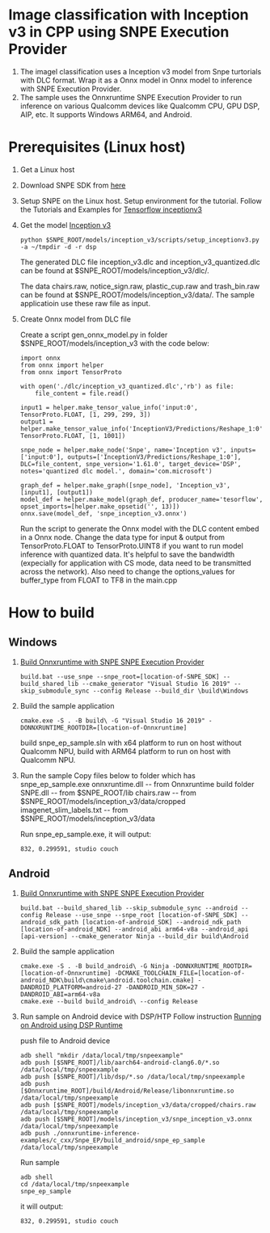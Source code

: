 # Image classification with Inception v3 in CPP using SNPE Execution Provider
1.  The imagel classification uses a Inception v3 model from Snpe turtorials with DLC format. Wrap it as a Onnx model in Onnx model to inference with SNPE Execution Provider.
2.  The sample uses the Onnxruntime SNPE Execution Provider to run inference on various Qualcomm devices like Qualcomm CPU, GPU DSP, AIP, etc. It supports Windows ARM64, and Android.

# Prerequisites (Linux host)
1. Get a Linux host
2. Download SNPE SDK from [here](https://developer.qualcomm.com/software/qualcomm-neural-processing-sdk)
3. Setup SNPE on the Linux host. Setup environment for the tutorial. Follow the Tutorials and Examples for [Tensorflow inceptionv3](https://developer.qualcomm.com/sites/default/files/docs/snpe/tutorial_inceptionv3.html)
4. Get the model [Inception v3](https://developer.qualcomm.com/sites/default/files/docs/snpe/tutorial_setup.html#tutorial_setup_inception_v3)

    ```
    python $SNPE_ROOT/models/inception_v3/scripts/setup_inceptionv3.py -a ~/tmpdir -d -r dsp
    ```

    The generated DLC file inception_v3.dlc and inception_v3_quantized.dlc can be found at $SNPE_ROOT/models/inception_v3/dlc/.

    The data chairs.raw, notice_sign.raw, plastic_cup.raw and trash_bin.raw can be found at $SNPE_ROOT/models/inception_v3/data/. The sample applicatioin use these raw file as input.

5. Create Onnx model from DLC file

    Create a script gen_onnx_model.py in folder $SNPE_ROOT/models/inception_v3 with the code below:

    ```
    import onnx
    from onnx import helper
    from onnx import TensorProto

    with open('./dlc/inception_v3_quantized.dlc','rb') as file:
        file_content = file.read()

    input1 = helper.make_tensor_value_info('input:0', TensorProto.FLOAT, [1, 299, 299, 3])
    output1 = helper.make_tensor_value_info('InceptionV3/Predictions/Reshape_1:0', TensorProto.FLOAT, [1, 1001])

    snpe_node = helper.make_node('Snpe', name='Inception v3', inputs=['input:0'], outputs=['InceptionV3/Predictions/Reshape_1:0'], DLC=file_content, snpe_version='1.61.0', target_device='DSP', notes='quantized dlc model.', domain='com.microsoft')

    graph_def = helper.make_graph([snpe_node], 'Inception_v3', [input1], [output1])
    model_def = helper.make_model(graph_def, producer_name='tesorflow', opset_imports=[helper.make_opsetid('', 13)])
    onnx.save(model_def, 'snpe_inception_v3.onnx')
    ```

    Run the script to generate the Onnx model with the DLC content embed in a Onnx node.
    Change the data type for input & output from TensorProto.FLOAT to TensorProto.UINT8 if you want to run model inference with quantized data. It's helpful to save the bandwidth (expecially for application with CS mode, data need to be transmitted across the network). Also need to change the options_values for buffer_type from FLOAT to TF8 in the main.cpp

# How to build

## Windows
1. [Build Onnxruntime with SNPE SNPE Execution Provider](https://onnxruntime.ai/docs/execution-providers/SNPE-ExecutionProvider.html)
    ```
    build.bat --use_snpe --snpe_root=[location-of-SNPE_SDK] --build_shared_lib --cmake_generator "Visual Studio 16 2019" --skip_submodule_sync --config Release --build_dir \build\Windows
    ```

2. Build the sample application
    ```
    cmake.exe -S . -B build\ -G "Visual Studio 16 2019" -DONNXRUNTIME_ROOTDIR=[location-of-Onnxruntime]
    ```

    build snpe_ep_sample.sln with x64 platform to run on host without Qualcomm NPU, build with ARM64 platform to run on host with Qualcomm NPU.

3. Run the sample
    Copy files below to folder which has snpe_ep_sample.exe
    onnxruntime.dll -- from Onnxruntime build folder
    SNPE.dll -- from $SNPE_ROOT/lib
    chairs.raw -- from $SNPE_ROOT/models/inception_v3/data/cropped
    imagenet_slim_labels.txt -- from $SNPE_ROOT/models/inception_v3/data

    Run snpe_ep_sample.exe, it will output:

    ```
    832, 0.299591, studio couch
    ```

## Android
1. [Build Onnxruntime with SNPE SNPE Execution Provider](https://onnxruntime.ai/docs/execution-providers/SNPE-ExecutionProvider.html)
    ```
    build.bat --build_shared_lib --skip_submodule_sync --android --config Release --use_snpe --snpe_root [location-of-SNPE_SDK] --android_sdk_path [location-of-android_SDK] --android_ndk_path [location-of-android_NDK] --android_abi arm64-v8a --android_api [api-version] --cmake_generator Ninja --build_dir build\Android
    ```

2. Build the sample application

    ```
    cmake.exe -S . -B build_android\ -G Ninja -DONNXRUNTIME_ROOTDIR=[location-of-Onnxruntime] -DCMAKE_TOOLCHAIN_FILE=[location-of-android_NDK\build\cmake\android.toolchain.cmake] -DANDROID_PLATFORM=android-27 -DANDROID_MIN_SDK=27 -DANDROID_ABI=arm64-v8a
	cmake.exe --build build_android\ --config Release
    ```

3. Run sample on Android device with DSP/HTP
    Follow instruction [Running on Android using DSP Runtime](https://developer.qualcomm.com/sites/default/files/docs/snpe/tutorial_inceptionv3.html)
    
	push file to Android device
	```
	adb shell "mkdir /data/local/tmp/snpeexample"
	adb push [$SNPE_ROOT]/lib/aarch64-android-clang6.0/*.so /data/local/tmp/snpeexample
	adb push [$SNPE_ROOT]/lib/dsp/*.so /data/local/tmp/snpeexample
	adb push [$Onnxruntime_ROOT]/build/Android/Release/libonnxruntime.so /data/local/tmp/snpeexample	
    adb push [$SNPE_ROOT]/models/inception_v3/data/cropped/chairs.raw /data/local/tmp/snpeexample
    adb push [$SNPE_ROOT]/models/inception_v3/snpe_inception_v3.onnx /data/local/tmp/snpeexample
    adb push ./onnxruntime-inference-examples/c_cxx/Snpe_EP/build_android/snpe_ep_sample /data/local/tmp/snpeexample
	```

	Run sample

	```
	adb shell
	cd /data/local/tmp/snpeexample
	snpe_ep_sample
	```
	
	it will output:
    ```
    832, 0.299591, studio couch
    ```